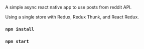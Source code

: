 A simple async react native app to use posts from reddit API.

Using a single store with Redux, Redux Thunk, and React Redux.

### `npm install`
### `npm start`
